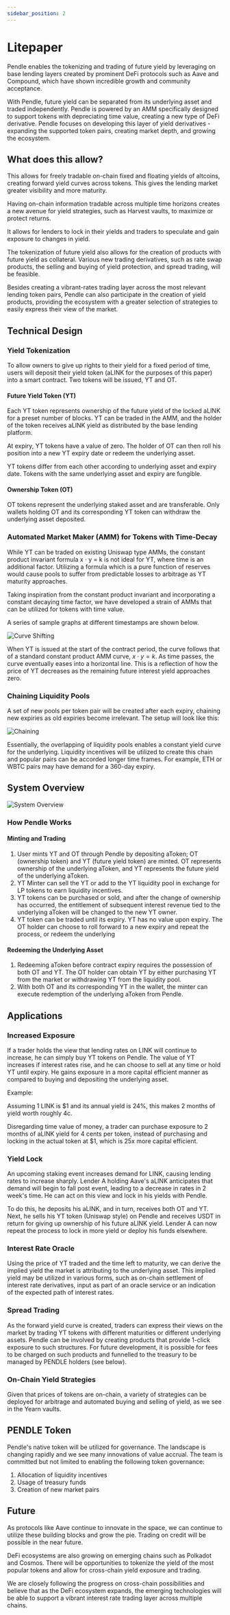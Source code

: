 ```yaml
---
sidebar_position: 2
---
```


# Litepaper

Pendle enables the tokenizing and trading of future yield by leveraging on base lending layers created by prominent DeFi protocols such as Aave and Compound, which have shown incredible growth and community acceptance.

With Pendle, future yield can be separated from its underlying asset and traded independently. Pendle is powered by an AMM specifically designed to support tokens with depreciating time value, creating a new type of DeFi derivative. Pendle focuses on developing this layer of yield derivatives - expanding the supported token pairs, creating market depth, and growing the ecosystem.


## What does this allow?

This allows for freely tradable on-chain fixed and floating yields of altcoins, creating forward yield curves across tokens. This gives the lending market greater visibility and more maturity.

Having on-chain information tradable across multiple time horizons creates a new avenue for yield strategies, such as Harvest vaults, to maximize or protect returns.

It allows for lenders to lock in their yields and traders to speculate and gain exposure to changes in yield.

The tokenization of future yield also allows for the creation of products with future yield as collateral. Various new trading derivatives, such as rate swap products, the selling and buying of yield protection, and spread trading, will be feasible.

Besides creating a vibrant-rates trading layer across the most relevant lending token pairs, Pendle can also participate in the creation of yield products, providing the ecosystem with a greater selection of strategies to easily express their view of the market.


## Technical Design

### Yield Tokenization

To allow owners to give up rights to their yield for a fixed period of time, users will deposit their yield token (aLINK for the purposes of this paper) into a smart contract. Two tokens will be issued, YT and OT.

#### Future Yield Token (YT)

Each YT token represents ownership of the future yield of the locked aLINK for a preset number of blocks. YT can be traded in the AMM, and the holder of the token receives aLINK yield as distributed by the base lending platform.

At expiry, YT tokens have a value of zero. The holder of OT can then roll his position into a new YT expiry date or redeem the underlying asset.

YT tokens differ from each other according to underlying asset and expiry date. Tokens with the same underlying asset and expiry are fungible. 

#### Ownership Token (OT)

OT tokens represent the underlying staked asset and are transferable. Only wallets holding OT and its corresponding YT token can withdraw the underlying asset deposited.

### Automated Market Maker (AMM) for Tokens with Time-Decay

While YT can be traded on existing Uniswap type AMMs, the constant product invariant formula x · y = k is not ideal for YT, where time is an additional factor. Utilizing a formula which is a pure function of reserves would cause pools to suffer from predictable losses to arbitrage as YT maturity approaches. 

Taking inspiration from the constant product invariant and incorporating a constant decaying time factor, we have developed a strain of AMMs that can be utilized for tokens with time value.

A series of sample graphs at different timestamps are shown below.

![Curve Shifting](/img/resources/litepaper-1.png)

When YT is issued at the start of the contract period, the curve follows that of a standard constant product AMM curve, $x \cdot y = k$. As time passes, the curve eventually eases into a horizontal line. This is a reflection of how the price of YT decreases as the remaining future interest yield approaches zero.

### Chaining Liquidity Pools

A set of new pools per token pair will be created after each expiry, chaining new expiries as old expiries become irrelevant. The setup will look like this:

![Chaining](/img/resources/litepaper-2.png)

Essentially, the overlapping of liquidity pools enables a constant yield curve for the underlying. Liquidity incentives will be utilized to create this chain and popular pairs can be accorded longer time frames. For example, ETH or WBTC pairs may have demand for a 360-day expiry.


## System Overview

![System Overview](/img/resources/litepaper-3.png)

### How Pendle Works

#### Minting and Trading

1. User mints YT and OT through Pendle by depositing aToken; OT (ownership token) and YT (future yield token) are minted. OT represents ownership of the underlying aToken, and YT represents the future yield of the underlying aToken.
2. YT Minter can sell the YT or add to the YT liquidity pool in exchange for LP tokens to earn liquidity incentives.
3. YT tokens can be purchased or sold, and after the change of ownership has occurred, the entitlement of subsequent interest revenue tied to the underlying aToken will be changed to the new YT owner.
4. YT token can be traded until its expiry. YT has no value upon expiry. The OT holder can choose to roll forward to a new expiry and repeat the process, or redeem the underlying

#### Redeeming the Underlying Asset

1. Redeeming aToken before contract expiry requires the possession of both OT and YT. The OT holder can obtain YT by either purchasing YT from the market or withdrawing YT from the liquidity pool.
2. With both OT and its corresponding YT in the wallet, the minter can execute redemption of the underlying aToken from Pendle.


## Applications

### Increased Exposure

If a trader holds the view that lending rates on LINK will continue to increase, he can simply buy YT tokens on Pendle. The value of YT increases if interest rates rise, and he can choose to sell at any time or hold YT until expiry. He gains exposure in a more capital efficient manner as compared to buying and depositing the underlying asset.

Example:

Assuming 1 LINK is $1 and its annual yield is 24%, this makes 2 months of yield worth roughly 4c.

Disregarding time value of money, a trader can purchase exposure to 2 months of aLINK yield for 4 cents per token, instead of purchasing and locking in the actual token at $1, which is 25x more capital efficient.

### Yield Lock

An upcoming staking event increases demand for LINK, causing lending rates to increase sharply. Lender A holding Aave's aLINK anticipates that demand will begin to fall post event, leading to a decrease in rates in 2 week's time. He can act on this view and lock in his yields with Pendle. 

To do this, he deposits his aLINK, and in turn, receives both OT and YT. Next, he sells his YT token (Uniswap style) on Pendle and receives USDT in return for giving up ownership of his future aLINK yield. Lender A can now repeat the process to lock in more yield or deploy his funds elsewhere. 

### Interest Rate Oracle

Using the price of YT traded and the time left to maturity, we can derive the implied yield the market is attributing to the underlying asset. This implied yield may be utilized in various forms, such as on-chain settlement of interest rate derivatives, input as part of an oracle service or an indication of the expected path of interest rates.

### Spread Trading

As the forward yield curve is created, traders can express their views on the market by trading YT tokens with different maturities or different underlying assets. Pendle can be involved by creating products that provide 1-click exposure to such structures. For future development, it is possible for fees to be charged on such products and funnelled to the treasury to be managed by PENDLE holders (see below).

### On-Chain Yield Strategies

Given that prices of tokens are on-chain, a variety of strategies can be deployed for arbitrage and automated buying and selling of yield, as we see in the Yearn vaults.


## PENDLE Token

Pendle's native token will be utilized for governance. The landscape is changing rapidly and we see many innovations of value accrual. The team is committed but not limited to enabling the following token governance:

1. Allocation of liquidity incentives
2. Usage of treasury funds
3. Creation of new market pairs


## Future

As protocols like Aave continue to innovate in the space, we can continue to utilize these building blocks and grow the pie. Trading on credit will be possible in the near future.

DeFi ecosystems are also growing on emerging chains such as Polkadot and Cosmos. There will be opportunities to tokenize the yield of the most popular tokens and allow for cross-chain yield exposure and trading.

We are closely following the progress on cross-chain possibilities and believe that as the DeFi ecosystem expands, the emerging technologies will be able to support a vibrant interest rate trading layer across multiple chains.
